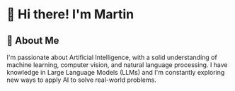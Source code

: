 

# 👋 Hi there! I'm Martin

## 🌟 About Me
I'm passionate about Artificial Intelligence, with a solid understanding of machine learning, computer vision, and natural language processing. I have knowledge in Large Language Models (LLMs) and I'm constantly exploring new ways to apply AI to solve real-world problems.

